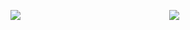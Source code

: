
<p align="center">
  <img align="left" src="https://github-readme-stats.vercel.app/api?username=incorrupt&bg_color=30,e96443,904e95&title_color=fff&text_color=fff&count_private=true&include_all_commits=true&show_icons=true&hide=stars&theme=tokyonight" />
  <img src="https://github-readme-stats.vercel.app/api/top-langs/?username=incorrupt&bg_color=30,e96443,904e95&title_color=fff&text_color=fff&count_private=true&include_all_commits=true&show_icons=true&hide=stars&theme=tokyonight&layout=compact" />
</p>
